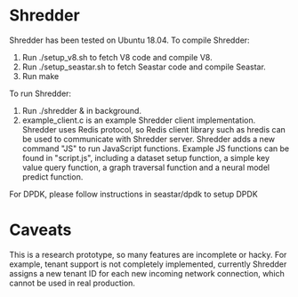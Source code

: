 # Shredder
Shredder has been tested on Ubuntu 18.04. 
To compile Shredder:
1. Run ./setup_v8.sh to fetch V8 code and compile V8.
2. Run ./setup_seastar.sh to fetch Seastar code and compile Seastar.
3. Run make

To run Shredder:
1. Run ./shredder & in background.
2. example_client.c is an example Shredder client implementation. 
   Shredder uses Redis protocol, so Redis client library such as hredis can be used to communicate with Shredder server.
   Shredder adds a new command "JS" to run JavaScript functions. Example JS functions can be found in "script.js", including a dataset setup function, a simple key value query function, a graph traversal function and a neural model predict function.

For DPDK, please follow instructions in seastar/dpdk to setup DPDK

# Caveats

This is a research prototype, so many features are incomplete or hacky.
For example, tenant support is not completely implemented, currently Shredder assigns a new tenant ID for each new incoming network connection, which cannot be used in real production.
